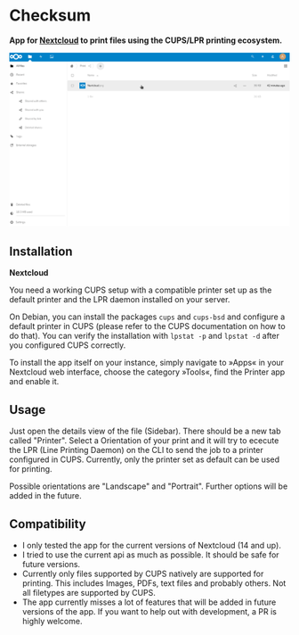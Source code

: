 Checksum
========

**App for [Nextcloud](https://nextcloud.com) to print files using the CUPS/LPR printing ecosystem.**

![animation](screenshots/printer.gif)

Installation
------------

**Nextcloud**

You need a working CUPS setup with a compatible printer set up as the default printer and the LPR daemon installed on your server.

On Debian, you can install the packages `cups` and `cups-bsd` and configure a default printer in CUPS (please refer to the CUPS documentation on how to do that). You can verify the installation with `lpstat -p` and `lpstat -d` after you configured CUPS correctly.

To install the app itself on your instance, simply navigate to »Apps« in your Nextcloud web interface, choose the category »Tools«, find the Printer app and enable it.

Usage
-----

Just open the details view of the file (Sidebar). There should be a new tab called "Printer". Select a Orientation of your print and it will try to ececute the LPR (Line Printing Daemon) on the CLI to send the job to a printer configured in CUPS. Currently, only the printer set as default can be used for printing.

Possible orientations are "Landscape" and "Portrait". Further options will be added in the future.

Compatibility
-------------

- I only tested the app for the current versions of Nextcloud (14 and up).
- I tried to use the current api as much as possible. It should be safe for future versions.
- Currently only files supported by CUPS natively are supported for printing. This includes Images, PDFs, text files and probably others. Not all filetypes are supported by CUPS.
- The app currently misses a lot of features that will be added in future versions of the app. If you want to help out with development, a PR is highly welcome.
